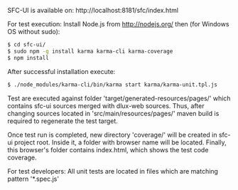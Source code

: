 SFC-UI is available on:
http://localhost:8181/sfc/index.html

For test execution: Install Node.js from http://nodejs.org/ then (for Windows OS without sudo):
```sh
$ cd sfc-ui/
$ sudo npm -g install karma karma-cli karma-coverage
$ npm install
```
After successful installation execute:
```sh
$ ./node_modules/karma-cli/bin/karma start karma/karma-unit.tpl.js
```

Test are executed against folder 'target/generated-resources/pages/' which contains sfc-ui sources
merged with dlux-web sources. Thus, after changing sources located in 'src/main/resources/pages/'
maven build is required to regenerate the test target.

Once test run is completed, new directory 'coverage/' will be created in sfc-ui project root. 
Inside it, a folder with browser name will be located. Finally, this browser's folder contains
index.html, which shows the test code coverage.

For test developers:
All unit tests are located in files which are matching pattern '*.spec.js'